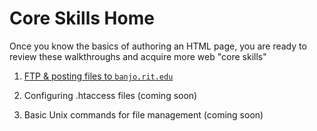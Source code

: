 # Core Skills Home

Once you know the basics of authoring an HTML page, you are ready to review these walkthroughs and acquire more web "core skills"

1. [FTP & posting files to `banjo.rit.edu`](ftp-upload-walkthrough.md)

2. Configuring .htaccess files (coming soon)

3. Basic Unix commands for file management (coming soon)
